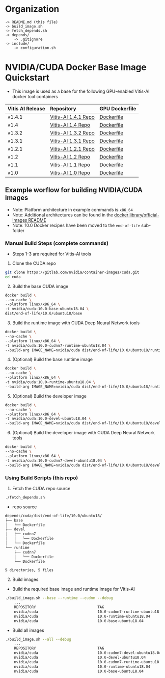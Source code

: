 [//]: # (Readme.md - NVIDIA/CUDA:10.0-CUDNN7-RUNTIME-UBUNTU18.04 Docker Image)

# Organization
```
-> README.md (this file)
-> build_image.sh
-> fetch_depends.sh
-> depends/
	-> .gitignore
-> include/
	-> configuration.sh
```

# NVIDIA/CUDA Docker Base Image Quickstart
- This image is used as a base for the following GPU-enabled Vitis-AI docker tool containers

| Vitis AI Release | Repository                    | GPU Dockerfile         |
|:-----------------|:------------------------------|:-----------------------|
| v1.4.1           | [Vitis-AI 1.4.1 Repo][vai141] | [Dockerfile][vai141df] |
| v1.4             | [Vitis-AI 1.4 Repo][vai14]    | [Dockerfile][vai14df]  |
| v1.3.2           | [Vitis-AI 1.3.2 Repo][vai132] | [Dockerfile][vai132df] |
| v1.3.1           | [Vitis-AI 1.3.1 Repo][vai131] | [Dockerfile][vai131df] |
| v1.2.1           | [Vitis-AI 1.2.1 Repo][vai121] | [Dockerfile][vai121df] |
| v1.2             | [Vitis-AI 1.2 Repo][vai12]    | [Dockerfile][vai12df]  |
| v1.1             | [Vitis-AI 1.1 Repo][vai11]    | [Dockerfile][vai11df]  |
| v1.0             | [Vitis-AI 1.0 Repo][vai10]    | [Dockerfile][vai10df]  |

[vai10]: https://github.com/Xilinx/Vitis-AI/tree/1.0
[vai11]: https://github.com/Xilinx/Vitis-AI/tree/1.1
[vai12]: https://github.com/Xilinx/Vitis-AI/tree/1.2
[vai121]: https://github.com/Xilinx/Vitis-AI/tree/1.2.1
[vai131]: https://github.com/Xilinx/Vitis-AI/tree/1.3.1
[vai132]: https://github.com/Xilinx/Vitis-AI/tree/1.3.2
[vai14]: https://github.com/Xilinx/Vitis-AI/tree/1.4
[vai141]: https://github.com/Xilinx/Vitis-AI/tree/1.4.1

[vai10df]: https://github.com/Xilinx/Vitis-AI/blob/f43ca6f2753c0345f79708eee670870457007a48/docker/Dockerfile.gpu#L10
[vai11df]: https://github.com/Xilinx/Vitis-AI/blob/67d20a0cf999796e3fff738bccdca3736f244f7e/docker/DockerfileGPU#L2
[vai12df]: https://github.com/Xilinx/Vitis-AI/blob/04a886ffb9f756958ee993f36ff52c1ad05d42a3/docker/DockerfileGPU#L2
[vai121df]: https://github.com/Xilinx/Vitis-AI/blob/91e7d4ef3ebbbd91ef787251c9a1414e152ce045/docker/DockerfileGPU#L2
[vai131df]: https://github.com/Xilinx/Vitis-AI/blob/ecdfc34b7ecf3a18696fa9c04ac7f226f37011fa/setup/docker/docker/DockerfileGPU#L1
[vai132df]: https://github.com/Xilinx/Vitis-AI/blob/6d306233c0d0f5cd88134d03218ce207dfa1959b/setup/docker/docker/DockerfileGPU#L1
[vai14df]: https://github.com/Xilinx/Vitis-AI/blob/f61061eef7550d98bf02a171604c9a9f283a7c47/setup/docker/docker/DockerfileGPU#L1
[vai141df]: https://github.com/Xilinx/Vitis-AI/blob/c6d79ee83ee940e83ececc9fac693fd9bf1a515c/setup/docker/docker/DockerfileGPU#L1


## Example worflow for building NVIDIA/CUDA images
- Note: Platform architecture in example commands is ```x86_64```
- Note: Additional architectures can be found in the [docker library/official-images README](https://github.com/docker-library/official-images#architectures-other-than-amd64)
- Note: 10.0 Docker recipes have been moved to the ```end-of-life``` sub-folder

### Manual Build Steps (complete commands)
- Steps 1-3 are required for Vitis-AI tools 
1. Clone the CUDA repo
```bash
git clone https://gitlab.com/nvidia/container-images/cuda.git
cd cuda
```

2. Build the base CUDA image
```bash
docker build \
--no-cache \
--platform linux/x86_64 \
-t nvidia/cuda:10.0-base-ubuntu18.04 \
dist/end-of-life/10.0/ubuntu18/base
```

3. Build the runtime image with CUDA Deep Neural Network tools
```bash
docker build \
--no-cache \
--platform linux/x86_64 \
-t nvidia/cuda:10.0-cudnn7-runtime-ubuntu18.04 \
--build-arg IMAGE_NAME=nvidia/cuda dist/end-of-life/10.0/ubuntu18/runtime/cudnn7
```

4. (Optional) Build the base runtime image
```bash
docker build \
--no-cache \
--platform linux/x86_64 \
-t nvidia/cuda:10.0-runtime-ubuntu18.04 \
--build-arg IMAGE_NAME=nvidia/cuda dist/end-of-life/10.0/ubuntu18/runtime
```

5. (Optional) Build the developer image
```bash
docker build \
--no-cache \
--platform linux/x86_64 \
-t nvidia/cuda:10.0-devel-ubuntu18.04 \
--build-arg IMAGE_NAME=nvidia/cuda dist/end-of-life/10.0/ubuntu18/devel
```

6. (Optional) Build the developer image with CUDA Deep Neural Network tools
```bash
docker build \
--no-cache \
--platform linux/x86_64 \
-t nvidia/cuda:10.0-cudnn7-devel-ubuntu18.04 \
--build-arg IMAGE_NAME=nvidia/cuda dist/end-of-life/10.0/ubuntu18/devel/cudnn7
```

### Using Build Scripts (this repo)

1. Fetch the CUDA repo source

```bash
./fetch_depends.sh
```

- repo source
```bash
depends/cuda/dist/end-of-life/10.0/ubuntu18/
├── base
│   └── Dockerfile
├── devel
│   ├── cudnn7
│   │   └── Dockerfile
│   └── Dockerfile
└── runtime
    ├── cudnn7
    │   └── Dockerfile
    └── Dockerfile

5 directories, 5 files
```

2. Build images
- Build the required base image and runtime image for Vitis-AI
```bash
./build_image.sh --base --runtime --cudnn --debug
	...
	REPOSITORY                            TAG                                 IMAGE ID       CREATED         SIZE
	nvidia/cuda                           10.0-cudnn7-runtime-ubuntu18.04     1bbe15d53b56   About a minute ago   1.37GB
	nvidia/cuda                           10.0-runtime-ubuntu18.04            7cd3f4bf52cc   About a minute ago   925MB
	nvidia/cuda                           10.0-base-ubuntu18.04               d8be8c6f2fa7   2 minutes ago        109MB
```

- Build all images
```bash
./build_image.sh --all --debug
	...
	REPOSITORY                            TAG                                 IMAGE ID       CREATED          SIZE
	nvidia/cuda                           10.0-cudnn7-devel-ubuntu18.04       68ddad11b0c7   5 minutes ago    3.31GB
	nvidia/cuda                           10.0-devel-ubuntu18.04              cdd3e8e61242   5 minutes ago    2.47GB
	nvidia/cuda                           10.0-cudnn7-runtime-ubuntu18.04     1bbe15d53b56   10 minutes ago   1.37GB
	nvidia/cuda                           10.0-runtime-ubuntu18.04            7cd3f4bf52cc   11 minutes ago   925MB
	nvidia/cuda                           10.0-base-ubuntu18.04               d8be8c6f2fa7   11 minutes ago   109MB
```
